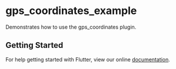 # gps_coordinates_example

Demonstrates how to use the gps_coordinates plugin.

## Getting Started

For help getting started with Flutter, view our online
[documentation](http://flutter.io/).
